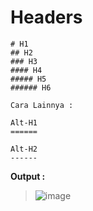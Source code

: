 
# Headers
~~~
# H1
## H2
### H3
#### H4
##### H5
###### H6

Cara Lainnya :

Alt-H1
======

Alt-H2
------
~~~



**Output :**
> ![image](https://i.imgur.com/UyH77Dc.png)







